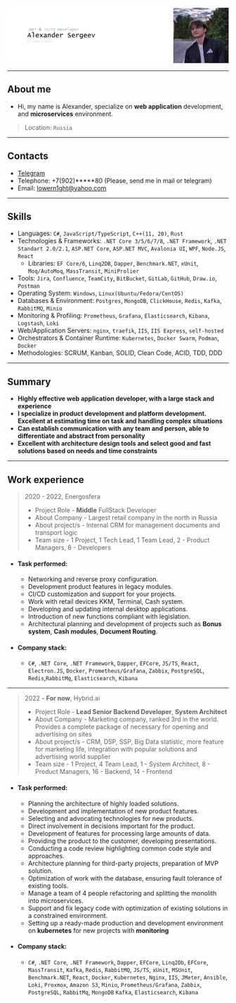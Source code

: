 ![header](.resources/_head.png)

---

## About me

 - Hi, my name is Alexander, specialize on **web application** development, and **microservices** environment.

> Location: `Russia`

---

## Contacts

* [Telegram](https://t.me/lowern1ght)
* Telephone: +7(902)*****80 (Please, send me in mail or telegram)
* Email: [lowern1ght@yahoo.com](mailto:lowern1ght@yahoo.com)

---

## Skills


* Languages: `C#`, `JavaScript/TypeScript`, `C++(11, 20)`, `Rust`
* Technologies & Frameworks: `.NET Core 3/5/6/7/8`, `.NET Framework`, `.NET Standart 2.0/2.1`, `ASP.NET Core`, `ASP.NET MVC`, 
`Avalonia UI`, `WPF`, `Node.JS`, `React`
  * Libraries: `EF Core/6`, `Linq2DB`, `Dapper`, `Benchmark.NET`, `xUnit`, `Moq/AutoMoq`, `MassTransit`, `MiniProlier`
* Tools: `Jira`, `Confluence`, `TeamCity`, `BitBucket`, `GitLab`, `GitHub`, `Draw.io`, `Postman`
* Operating System: `Windows`, `Linux(Ubuntu/Fedora/CentOS)`
* Databases & Environment: `Postgres`, `MongoDB`, `ClickHouse`, `Redis`, `Kafka`, `RabbitMQ`, `Minio`
* Monitoring & Profiling: `Prometheus`, `Grafana`, `Elasticsearch`, `Kibana`, `Logstash`, `Loki`
* Web/Application Servers: `nginx`, `traefik`, `IIS`, `IIS Express`, `self-hosted`
* Orchestrators & Container Runtime: `Kubernetes`, `Docker Swarm`, `Podman`, `Docker`
* Methodologies: SCRUM, Kanban, SOLID, Clean Code, ACID, TDD, DDD

---

## Summary

- **Highly effective web application developer, with a large stack and experience**
- **I specialize in product development and platform development. Excellent at estimating time on task and handling complex situations**
- **Can establish communication with any team and person, able to differentiate and abstract from personality**
- **Excellent with architecture design tools and select good and fast solutions based on needs and time constraints**

---

## Work experience

> 2020 - 2022, Energosfera
>   * Project Role - **Middle** FullStack Developer
>   * About Company  - Largest retail company in the north in Russia
>   * About project/s - Internal CRM for management documents and transport logic
>   * Team size - 1 Project, 1 Tech Lead, 1 Team Lead, 2 - Product Managers, 8 - Developers

 * #### Task performed:
    - Networking and reverse proxy configuration.
    - Development product features in legacy modules.
    - CI/CD customization and support for your projects.
    - Work with retail devices KKM, Terminal, Cash system.
    - Developing and updating internal desktop applications.
    - Introduction of new functions compliant with legislation.
    - Architectural planning and development of projects such as **Bonus system**, **Cash modules**, **Document Routing**.

 * #### Company stack: 
   - `C#`, `.NET Core`, `.NET Framework`, `Dapper`, `EFCore`, `JS/TS`, `React`, `Electron.JS`, `Docker`, `Prometheus/Grafana`, 
`Zabbix`, `PostgreSQL`, `Redis`,`RabbitMq`, `Elasticsearch`, `Kibana`

---

> 2022 - **For now**, Hybrid.ai
>   * Project Role - **Lead Senior Backend Developer**, **System Architect**
>   * About Company  - Marketing company, ranked 3rd in the world. Provides a complete package of necessary for opening and advertising on sites
>   * About project/s - CRM, DSP, SSP, Big Data statistic, more feature for marketing life, integration with popular solutions and advertising world supplier
>   * Team size - 1 Project, 4 Team Lead, 1 - System Architect, 8 - Product Managers, 16 - Backend, 14 - Frontend

* #### Task performed:
    - Planning the architecture of highly loaded solutions.
    - Development and implementation of new product features.
    - Selecting and advocating technologies for new products.
    - Direct involvement in decisions important for the product.
    - Development of features for processing large amounts of data.
    - Providing the product to the customer, developing presentations.
    - Conducting a code review highlighting common code style and approaches.
    - Architecture planning for third-party projects, preparation of MVP solution.
    - Optimization of work with the database, ensuring fault tolerance of existing tools.
    - Manage a team of 4 people refactoring and splitting the monolith into microservices.
    - Support and fix legacy code with optimization of existing solutions in a constrained environment.
    - Setting up a ready-made production and development environment on **kubernetes** for new projects with **monitoring**

* #### Company stack:
    - `C#`, `.NET Core`, `.NET Framework`, `Dapper`, `EFCore`, `Linq2Db`, `EFCore`, `MassTransit`,
      `Kafka`, `Redis`, `RabbitMQ`, `JS/TS`, `xUnit`, `MSUnit`, `Benchmark.NET`,
      `React`, `Docker`, `Kubernetes`, `Nginx`, `IIS`, `JMeter`, `Ansible`, `Loki`, `Proxmox`, `Amazon S3`, `Minio`, 
      `Prometheus/Grafana`, `Zabbix`, `PostgreSQL`, `RabbitMq`, `MongoDB` `Kafka`, `Elasticsearch`, `Kibana`